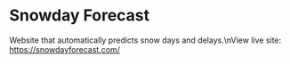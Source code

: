 # Snowday Forecast
Website that automatically predicts snow days and delays.\nView live site: https://snowdayforecast.com/
